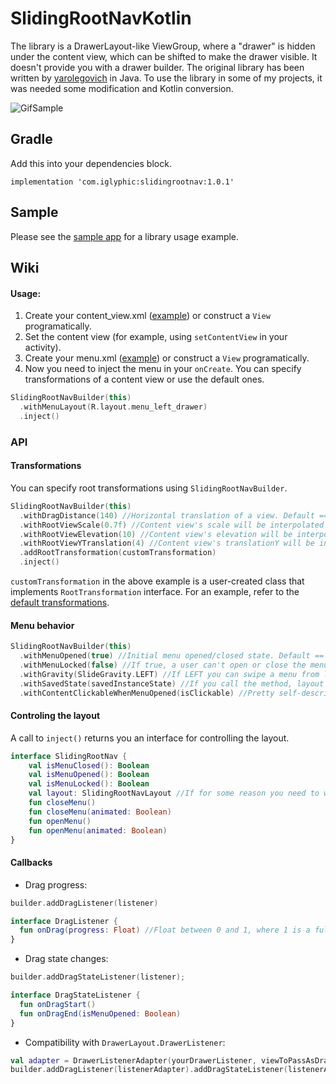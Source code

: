 # SlidingRootNavKotlin

The library is a DrawerLayout-like ViewGroup, where a "drawer" is hidden under the content view, which can be shifted to make the drawer visible. It doesn't provide you with a drawer builder.
The original library has been written by [yarolegovich](https://github.com/yarolegovich) in Java. To use the library in some of my projects, it was needed some modification and Kotlin conversion. 

![GifSample](art/sample.gif)

## Gradle 
Add this into your dependencies block.
```
implementation 'com.iglyphic:slidingrootnav:1.0.1'
```
## Sample
Please see the [sample app](https://github.com/mehdihasan/SlidingRootNav/tree/master/sample) for a library usage example.

## Wiki
#### Usage:
 1. Create your content_view.xml ([example](sample/src/main/res/layout/activity_main.xml)) or construct a `View` programatically.
 2. Set the content view (for example, using `setContentView` in your activity).
 3. Create your menu.xml ([example](sample/src/main/res/layout/menu_left_drawer.xml)) or construct a `View` programatically.
 4. Now you need to inject the menu in your `onCreate`. You can specify transformations of a content view or use the default ones. 
```kotlin
SlidingRootNavBuilder(this)
  .withMenuLayout(R.layout.menu_left_drawer)
  .inject()
```

### API
#### Transformations
You can specify root transformations using `SlidingRootNavBuilder`.
```kotlin
SlidingRootNavBuilder(this)
  .withDragDistance(140) //Horizontal translation of a view. Default == 180dp
  .withRootViewScale(0.7f) //Content view's scale will be interpolated between 1f and 0.7f. Default == 0.65f;
  .withRootViewElevation(10) //Content view's elevation will be interpolated between 0 and 10dp. Default == 8.
  .withRootViewYTranslation(4) //Content view's translationY will be interpolated between 0 and 4. Default == 0
  .addRootTransformation(customTransformation)
  .inject()
```
`customTransformation` in the above example is a user-created class that implements `RootTransformation` interface. For an example, refer to the [default transformations](library/src/main/java/com/mehdihasan/slidingrootnav/transform). 

#### Menu behavior
```kotlin
SlidingRootNavBuilder(this)
  .withMenuOpened(true) //Initial menu opened/closed state. Default == false
  .withMenuLocked(false) //If true, a user can't open or close the menu. Default == false.
  .withGravity(SlideGravity.LEFT) //If LEFT you can swipe a menu from left to right, if RIGHT - the direction is opposite. 
  .withSavedState(savedInstanceState) //If you call the method, layout will restore its opened/closed state
  .withContentClickableWhenMenuOpened(isClickable) //Pretty self-descriptive. Builder Default == true
```
#### Controling the layout
A call to `inject()` returns you an interface for controlling the layout.
```kotlin
interface SlidingRootNav {
    val isMenuClosed(): Boolean
    val isMenuOpened(): Boolean
    val isMenuLocked(): Boolean
    val layout: SlidingRootNavLayout //If for some reason you need to work directly with layout - you can
    fun closeMenu()
    fun closeMenu(animated: Boolean)
    fun openMenu()
    fun openMenu(animated: Boolean)
}
```

#### Callbacks
* Drag progress:
```kotlin
builder.addDragListener(listener)

interface DragListener {
  fun onDrag(progress: Float) //Float between 0 and 1, where 1 is a fully visible menu
}

```
* Drag state changes:
```kotlin
builder.addDragStateListener(listener);

interface DragStateListener {
  fun onDragStart()
  fun onDragEnd(isMenuOpened: Boolean)
}
```

* Compatibility with `DrawerLayout.DrawerListener`:
```kotlin
val adapter = DrawerListenerAdapter(yourDrawerListener, viewToPassAsDrawer)
builder.addDragListener(listenerAdapter).addDragStateListener(listenerAdapter)
```

